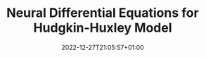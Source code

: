 ---
# Documentation: https://wowchemy.com/docs/managing-content/

title: "Neural Differential Equations for Hudgkin-Huxley Model"
summary: "Hudgkin-Huxley Model are important tool in neuronal modelling, it captures the detailed gating properties of the ion channel in the cell membrane. It describes how action potential initiated and propagated through neurons, the neuronal unit of communication. Neuronal Modelling can be computationally expensive, specially when modelling with the high resolution level models. It becomes even more challenging when considering tuning many parameters that changes with the biological properties of each sample, making the large-scale modelling big challenge in the field. Neural differential equations can propose a promising direction as data-driven differential solvers, these models can combine the current advance of machine learning with the domain knowledge of the systems. In this project, neural differential equation models are represented to solve Hodgkin-Huxley equations by combination of neural networks Approximators for gating variables of ion channels and the differential equation of how voltage is changing cross cell membrane."
authors: []
tags: []
categories: []
date: 2022-12-27T21:05:57+01:00

# Optional external URL for project (replaces project detail page).
external_link: ""

# Featured image
# To use, add an image named `featured.jpg/png` to your page's folder.
# Focal points: Smart, Center, TopLeft, Top, TopRight, Left, Right, BottomLeft, Bottom, BottomRight.
image:
  caption: ""
  focal_point: ""
  preview_only: false

# Custom links (optional).
#   Uncomment and edit lines below to show custom links.
# links:
# - name: Follow
#   url: https://twitter.com
#   icon_pack: fab
#   icon: twitter

url_code: "https://github.com/AhmedAlmijbari/HodgkinModel.jl"
url_pdf: "/project/NDE/NDE.pdf"
url_slides: ""
url_video: ""

# Slides (optional).
#   Associate this project with Markdown slides.
#   Simply enter your slide deck's filename without extension.
#   E.g. `slides = "example-slides"` references `content/slides/example-slides.md`.
#   Otherwise, set `slides = ""`.
slides: ""
---